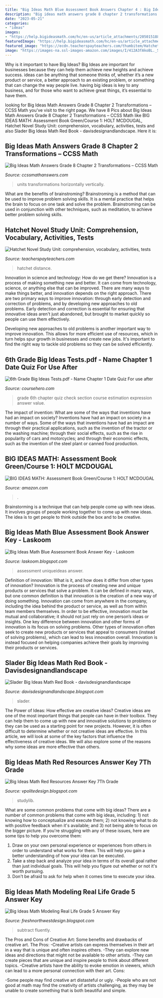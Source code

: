 ```yaml
---
title: "Big Ideas Math Blue Assessment Book Answers Chapter 4 : Big Ideas Math: Assessment Book Green/course 1: Holt Mcdougal"
description: "Big ideas math answers grade 8 chapter 2 transformations – ccss math"
date: "2023-05-21"
categories:
- "ideas"
images:
- "https://help.bigideasmath.com/hc/en-us/article_attachments/205015188/MS_Chapter_Test.jpg"
featuredImage: "https://help.bigideasmath.com/hc/en-us/article_attachments/205015188/MS_Chapter_Test.jpg"
featured_image: "https://ecdn.teacherspayteachers.com/thumbitem/Hatchet-Novel-Study-Unit-comprehension-vocabulary-activities-tests-3094216-1582569600/original-3094216-4.jpg"
image: "https://images-na.ssl-images-amazon.com/images/I/412A3fAkoBL._SY344_BO1,204,203,200_.jpg"
---
```



Why is it important to have Big Ideas?
Big Ideas are important for businesses because they can help them achieve new heights and achieve success. ideas can be anything that someone thinks of, whether it’s a new product or service, a better approach to an existing problem, or something that can change the way people live. having big ideas is key to any business, and for those who want to achieve great things, it’s essential to have them.

	

		
looking for Big Ideas Math Answers Grade 8 Chapter 2 Transformations – CCSS Math you've visit to the right page. We have 8 Pics about Big Ideas Math Answers Grade 8 Chapter 2 Transformations – CCSS Math like BIG IDEAS MATH: Assessment Book Green/Course 1: HOLT MCDOUGAL, Hatchet Novel Study Unit: comprehension, vocabulary, activities, tests and also Slader Big Ideas Math Red Book - davisdesignandlandscape. Here it is:
		
    
## Big Ideas Math Answers Grade 8 Chapter 2 Transformations – CCSS Math

<img loading=lazy src="https://ccssmathanswers.com/wp-content/uploads/2021/01/Big-Ideas-Math-Grade-8-Chapter-2-Answer-Key-img_6.png" onerror="this.onerror=null;this.src='https://tse2.mm.bing.net/th?id=OIP.z4WDMf08H2fhVozLHiya8QHaF7&amp;pid=15.1';" alt="Big Ideas Math Answers Grade 8 Chapter 2 Transformations – CCSS Math">

_Source: ccssmathanswers.com_

>units transformations horizontally vertically. 

	

What are the benefits of brainstroming?
Brainstroming is a method that can be used to improve problem solving skills. It is a mental practice that helps the brain to focus on one task and solve the problem. Brainstroming can be used in conjunction with other techniques, such as meditation, to achieve better problem solving skills.

    
## Hatchet Novel Study Unit: Comprehension, Vocabulary, Activities, Tests

<img loading=lazy src="https://ecdn.teacherspayteachers.com/thumbitem/Hatchet-Novel-Study-Unit-comprehension-vocabulary-activities-tests-3094216-1582569600/original-3094216-4.jpg" onerror="this.onerror=null;this.src='https://tse4.mm.bing.net/th?id=OIP.F3Z0dFZGUm8QPrH0fIUNpgAAAA&amp;pid=15.1';" alt="Hatchet Novel Study Unit: comprehension, vocabulary, activities, tests">

_Source: teacherspayteachers.com_

>hatchet distance. 

	

Innovation in science and technology: How do we get there?
Innovation is a process of making something new and better. It can come from technology, science, or anything else that can be improved. There are many ways to make things better, and innovation depends on the right approach.
There are two primary ways to improve innovation: through early detection and correction of problems, and by developing new approaches to old problems. Early detection and correction is essential for ensuring that innovative ideas aren't just abandoned, but brought to market quickly so people can use them effectively.

Developing new approaches to old problems is another important way to improve innovation. This allows for more efficient use of resources, which in turn helps spur growth in businesses and create new jobs. It's important to find the right way to tackle old problems so they can be solved efficiently.

    
## 6th Grade Big Ideas Tests.pdf - Name Chapter 1 Date Quiz For Use After

<img loading=lazy src="https://www.coursehero.com/thumb/bb/f4/bbf463512d4e534bc6e01b10ea844706d94402d4_180.jpg" onerror="this.onerror=null;this.src='https://tse3.mm.bing.net/th?id=OIP.UG2u5HTwF_IRp6YWJeEHIQAAAA&amp;pid=15.1';" alt="6th Grade Big Ideas Tests.pdf - Name Chapter 1 Date Quiz For use after">

_Source: coursehero.com_

>grade 6th chapter quiz check section course estimation expression answer value. 

	

The impact of invention: What are some of the ways that inventions have had an impact on society?
Inventions have had an impact on society in a number of ways. Some of the ways that inventions have had an impact are through their practical applications, such as the invention of the tractor or the washing machine; through their social effects, such as the rise in popularity of cars and motorcycles; and through their economic effects, such as the invention of the steel plant or canned food production.

    
## BIG IDEAS MATH: Assessment Book Green/Course 1: HOLT MCDOUGAL

<img loading=lazy src="https://images-na.ssl-images-amazon.com/images/I/412A3fAkoBL._SY344_BO1,204,203,200_.jpg" onerror="this.onerror=null;this.src='https://tse2.mm.bing.net/th?id=OIP.TodzO531ft72K5SXRwZzaAAAAA&amp;pid=15.1';" alt="BIG IDEAS MATH: Assessment Book Green/Course 1: HOLT MCDOUGAL">

_Source: amazon.com_

>. 

	

Brainstorming is a technique that can help people come up with new ideas. It involves groups of people working together to come up with new ideas. The idea is to get people to think outside the box and to be creative.

    
## Big Ideas Math Blue Assessment Book Answer Key - Laskoom

<img loading=lazy src="https://help.bigideasmath.com/hc/en-us/article_attachments/205015188/MS_Chapter_Test.jpg" onerror="this.onerror=null;this.src='https://tse3.mm.bing.net/th?id=OIP.fld41kMsHhpUOL_H3DHEMAHaJZ&amp;pid=15.1';" alt="Big Ideas Math Blue Assessment Book Answer Key - Laskoom">

_Source: laskoom.blogspot.com_

>assessment uniqueideas answer. 

	

Definition of innovation: What is it, and how does it differ from other types of innovation?
Innovation is the process of creating new and unique products or services that solve a problem. It can be defined in many ways, but one common definition is that innovation is the creation of a new way of doing something. Innovation can come from anywhere in the company, including the idea behind the product or service, as well as from within team members themselves. In order to be effective, innovation must be mutual and collaborative; it should not just rely on one person’s ideas or insights. 
One key difference between innovation and other forms of innovation is its focus on solving problems. Other types of innovation often seek to create new products or services that appeal to consumers (instead of solving problems), which can lead to less innovation overall. Innovation is instead focused on helping companies achieve their goals by improving their products or services.

    
## Slader Big Ideas Math Red Book - Davisdesignandlandscape

<img loading=lazy src="https://i.ebayimg.com/images/g/ZbkAAOSw9UhfdVsp/s-l640.jpg" onerror="this.onerror=null;this.src='https://tse2.mm.bing.net/th?id=OIP.NZlv7nmb-ZuGElthfdoe_wHaJ4&amp;pid=15.1';" alt="Slader Big Ideas Math Red Book - davisdesignandlandscape">

_Source: davisdesignandlandscape.blogspot.com_

>slader. 

	

The Power of Ideas: How effective are creative ideas?
Creative ideas are one of the most important things that people can have in their toolbox. They can help them to come up with new and innovative solutions to problems or they can be used as a starting point for new projects. However, it is often difficult to determine whether or not creative ideas are effective. In this article, we will look at some of the key factors that influence the effectiveness of creative ideas. We will also explore some of the reasons why some ideas are more effective than others.

    
## Big Ideas Math Red Resources Answer Key 7Th Grade

<img loading=lazy src="https://s2.studylib.net/store/data/018461197_1-0df42b21fc278160f4759642595bb710.png" onerror="this.onerror=null;this.src='https://tse1.mm.bing.net/th?id=OIP.v3R4jLh9GQQPmHa8NTzcMAHaJl&amp;pid=15.1';" alt="Big Ideas Math Red Resources Answer Key 7Th Grade">

_Source: vpolitedesign.blogspot.com_

>studylib. 

	

What are some common problems that come with big ideas?
There are a number of common problems that come with big ideas, including: 1) not knowing how to conceptualize and execute them; 2) not knowing what to do with positive feedback when it's available; and 3) not being able to focus on the bigger picture. If you're struggling with any of these issues, here are some tips to help you overcome them: 
1) Draw on your own personal experience or experiences from others in order to understand what works for them. This will help you gain a better understanding of how your idea can be executed. 
2) Take a step back and analyze your idea in terms of its overall goal rather than just individual goals. This will help you figure out whether or not it's worth pursuing. 
3) Don't be afraid to ask for help when it comes time to execute your idea.

    
## Big Ideas Math Modeling Real Life Grade 5 Answer Key

<img loading=lazy src="https://ccssmathanswers.com/wp-content/uploads/2021/01/Big-Ideas-Math-Book-2nd-Grade-Answer-Key-Chapter-6-Fluently-Subtract-100-Use-Models-–Subtract-Two-Digit-Numbers-Homework-Practice-6.3-Question-2.jpg" onerror="this.onerror=null;this.src='https://tse2.mm.bing.net/th?id=OIP.GE9GkfzOkSN2K_SO2iddQAAAAA&amp;pid=15.1';" alt="Big Ideas Math Modeling Real Life Grade 5 Answer Key">

_Source: freshnorthwestdesign.blogspot.com_

>subtract fluently. 

	

The Pros and Cons of Creative Art: Some benefits and drawbacks of creative art.
The Pros: 
-Creative artists can express themselves in their art in a way that is unique and often inspires others. 
-They can explore new ideas and directions that might not be available to other artists. 
-They can create pieces that are unique and inspire people to think about different topics. 
-Creative artists have the ability to evoke emotion in viewers, which can lead to a more personal connection with their art. 
Cons:


-Some people may find creative art distasteful or ugly. 
-People who are not good at math may find the creativity of artists challenging, as they may be unable to create something that is both beautiful and simple.


